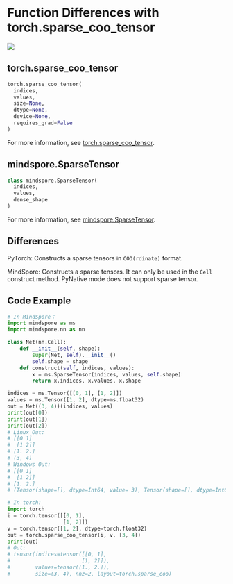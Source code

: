 # Function Differences with torch.sparse_coo_tensor

<a href="https://gitee.com/mindspore/docs/blob/r2.0/docs/mindspore/source_en/note/api_mapping/pytorch_diff/SparseTensor.md" target="_blank"><img src="https://mindspore-website.obs.cn-north-4.myhuaweicloud.com/website-images/r2.0/resource/_static/logo_source_en.png"></a>

## torch.sparse_coo_tensor

```python
torch.sparse_coo_tensor(
  indices,
  values,
  size=None,
  dtype=None,
  device=None,
  requires_grad=False
)
```

For more information, see [torch.sparse_coo_tensor](https://pytorch.org/docs/1.5.0/torch.html#torch.sparse_coo_tensor).

## mindspore.SparseTensor

```python
class mindspore.SparseTensor(
  indices,
  values,
  dense_shape
)
```

For more information, see [mindspore.SparseTensor](https://mindspore.cn/docs/en/r2.0/api_python/mindspore/mindspore.SparseTensor.html#mindspore.SparseTensor).

## Differences

PyTorch: Constructs a sparse tensors in `COO(rdinate)` format.

MindSpore: Constructs a sparse tensors. It can only be used in the `Cell` construct method. PyNative mode does not support sparse tensor.

## Code Example

```python
# In MindSpore：
import mindspore as ms
import mindspore.nn as nn

class Net(nn.Cell):
    def __init__(self, shape):
        super(Net, self).__init__()
        self.shape = shape
    def construct(self, indices, values):
        x = ms.SparseTensor(indices, values, self.shape)
        return x.indices, x.values, x.shape

indices = ms.Tensor([[0, 1], [1, 2]])
values = ms.Tensor([1, 2], dtype=ms.float32)
out = Net((3, 4))(indices, values)
print(out[0])
print(out[1])
print(out[2])
# Linux Out:
# [[0 1]
#  [1 2]]
# [1. 2.]
# (3, 4)
# Windows Out:
# [[0 1]
#  [1 2]]
# [1. 2.]
# (Tensor(shape=[], dtype=Int64, value= 3), Tensor(shape=[], dtype=Int64, value= 4))

# In torch:
import torch
i = torch.tensor([[0, 1],
                  [1, 2]])
v = torch.tensor([1, 2], dtype=torch.float32)
out = torch.sparse_coo_tensor(i, v, [3, 4])
print(out)
# Out:
# tensor(indices=tensor([[0, 1],
#                       [1, 2]]),
#        values=tensor([1., 2.]),
#        size=(3, 4), nnz=2, layout=torch.sparse_coo)
```
